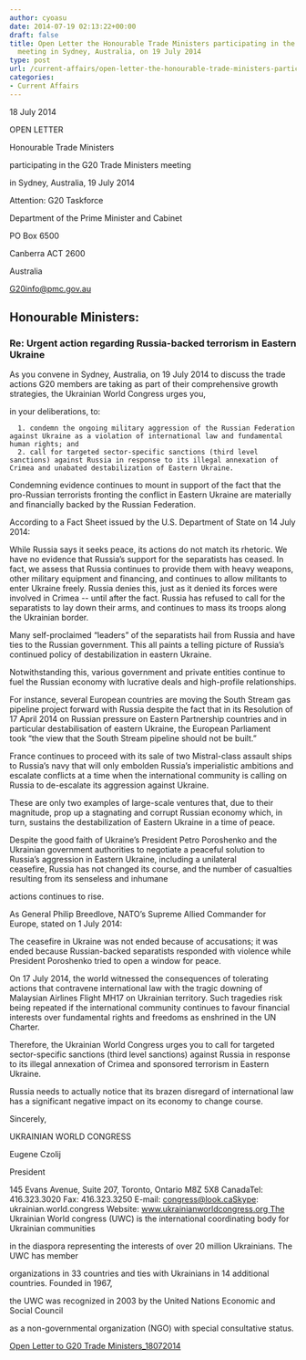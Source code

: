 ```yaml
---
author: cyoasu
date: 2014-07-19 02:13:22+00:00
draft: false
title: Open Letter the Honourable Trade Ministers participating in the G20 Trade Ministers
  meeting in Sydney, Australia, on 19 July 2014
type: post
url: /current-affairs/open-letter-the-honourable-trade-ministers-participating-in-the-g20-trade-ministers-meeting-in-sydney-australia-on-19-july-2014/
categories:
- Current Affairs
---
```


18 July 2014

OPEN LETTER

Honourable Trade Ministers

participating in the G20 Trade Ministers meeting

in Sydney, Australia, 19 July 2014

Attention: G20 Taskforce

Department of the Prime Minister and Cabinet

PO Box 6500

Canberra ACT 2600

Australia

G20info@pmc.gov.au


## Honourable Ministers:




### Re: Urgent action regarding Russia-backed terrorism in Eastern Ukraine


As you convene in Sydney, Australia, on 19 July 2014 to discuss the trade actions G20 members are taking as part of their comprehensive growth strategies, the Ukrainian World Congress urges you,

in your deliberations, to:



	  1. condemn the ongoing military aggression of the Russian Federation against Ukraine as a violation of international law and fundamental human rights; and
	  2. call for targeted sector-specific sanctions (third level sanctions) against Russia in response to its illegal annexation of Crimea and unabated destabilization of Eastern Ukraine.

Condemning evidence continues to mount in support of the fact that the pro-Russian terrorists fronting the conflict in Eastern Ukraine are materially and financially backed by the Russian Federation.

According to a Fact Sheet issued by the U.S. Department of State on 14 July 2014:

While Russia says it seeks peace, its actions do not match its rhetoric. We have no evidence that Russia’s support for the separatists has ceased. In fact, we assess that Russia continues to provide them with heavy weapons, other military equipment and financing, and continues to allow militants to enter Ukraine freely. Russia denies this, just as it denied its forces were involved in Crimea -- until after the fact. Russia has refused to call for the separatists to lay down their arms, and continues to mass its troops along the Ukrainian border.

Many self-proclaimed “leaders” of the separatists hail from Russia and have ties to the Russian government. This all paints a telling picture of Russia’s continued policy of destabilization in eastern Ukraine.

Notwithstanding this, various government and private entities continue to fuel the Russian economy with lucrative deals and high-profile relationships.

For instance, several European countries are moving the South Stream gas pipeline project forward with Russia despite the fact that in its Resolution of 17 April 2014 on Russian pressure on Eastern Partnership countries and in particular destabilisation of eastern Ukraine, the European Parliament took “the view that the South Stream pipeline should not be built.”

France continues to proceed with its sale of two Mistral-class assault ships to Russia’s navy that will only embolden Russia’s imperialistic ambitions and escalate conflicts at a time when the international community is calling on Russia to de-escalate its aggression against Ukraine.

These are only two examples of large-scale ventures that, due to their magnitude, prop up a stagnating and corrupt Russian economy which, in turn, sustains the destabilization of Eastern Ukraine in a time of peace.

Despite the good faith of Ukraine’s President Petro Poroshenko and the Ukrainian government authorities to negotiate a peaceful solution to Russia’s aggression in Eastern Ukraine, including a unilateral ceasefire, Russia has not changed its course, and the number of casualties resulting from its senseless and inhumane

actions continues to rise.

As General Philip Breedlove, NATO’s Supreme Allied Commander for Europe, stated on 1 July 2014:

The ceasefire in Ukraine was not ended because of accusations; it was ended because Russian-backed separatists responded with violence while President Poroshenko tried to open a window for peace.

On 17 July 2014, the world witnessed the consequences of tolerating actions that contravene international law with the tragic downing of Malaysian Airlines Flight MH17 on Ukrainian territory. Such tragedies risk being repeated if the international community continues to favour financial interests over fundamental rights and freedoms as enshrined in the UN Charter.

Therefore, the Ukrainian World Congress urges you to call for targeted sector-specific sanctions (third level sanctions) against Russia in response to its illegal annexation of Crimea and sponsored terrorism in Eastern Ukraine.

Russia needs to actually notice that its brazen disregard of international law has a significant negative impact on its economy to change course.

Sincerely,

UKRAINIAN WORLD CONGRESS

Eugene Czolij

President



145 Evans Avenue, Suite 207, Toronto, Ontario M8Z 5X8 CanadaTel: 416.323.3020 Fax: 416.323.3250 E-mail: congress@look.caSkype: ukrainian.world.congress Website: www.ukrainianworldcongress.org The Ukrainian World congress (UWC) is the international coordinating body for Ukrainian communities

in the diaspora representing the interests of over 20 million Ukrainians. The UWC has member

organizations in 33 countries and ties with Ukrainians in 14 additional countries. Founded in 1967,

the UWC was recognized in 2003 by the United Nations Economic and Social Council

as a non-governmental organization (NGO) with special consultative status.

[Open Letter to G20 Trade Ministers_18072014](http://www.ozeukes.com/wp-content/uploads/2014/07/Open-Letter-to-G20-Trade-Ministers_18072014.pdf)
